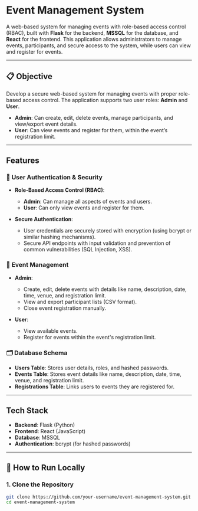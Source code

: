 # Event Management System

A web-based system for managing events with role-based access control (RBAC), built with **Flask** for the backend, **MSSQL** for the database, and **React** for the frontend. This application allows administrators to manage events, participants, and secure access to the system, while users can view and register for events.

---

## 📋 **Objective**

Develop a secure web-based system for managing events with proper role-based access control. The application supports two user roles: **Admin** and **User**.

- **Admin**: Can create, edit, delete events, manage participants, and view/export event details.
- **User**: Can view events and register for them, within the event’s registration limit.

---

## **Features**

### 🔐 **User Authentication & Security**

- **Role-Based Access Control (RBAC)**:
  - **Admin**: Can manage all aspects of events and users.
  - **User**: Can only view events and register for them.

- **Secure Authentication**:
  - User credentials are securely stored with encryption (using bcrypt or similar hashing mechanisms).
  - Secure API endpoints with input validation and prevention of common vulnerabilities (SQL Injection, XSS).

### 📅 **Event Management**

- **Admin**:
  - Create, edit, delete events with details like name, description, date, time, venue, and registration limit.
  - View and export participant lists (CSV format).
  - Close event registration manually.

- **User**:
  - View available events.
  - Register for events within the event's registration limit.

### 🗂️ **Database Schema**

- **Users Table**: Stores user details, roles, and hashed passwords.
- **Events Table**: Stores event details like name, description, date, time, venue, and registration limit.
- **Registrations Table**: Links users to events they are registered for.

---

## **Tech Stack**

- **Backend**: Flask (Python)
- **Frontend**: React (JavaScript)
- **Database**: MSSQL
- **Authentication**: bcrypt (for hashed passwords)

---

## 🚀 **How to Run Locally**

### 1. **Clone the Repository**

```bash
git clone https://github.com/your-username/event-management-system.git
cd event-management-system
